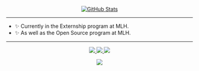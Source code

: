 <p align="center">
  <a href="https://github.com/NoahCardoza">
    <img alt="GitHub Stats" src="https://github-readme-stats.vercel.app/api?username=NoahCardoza&show_icons=true&hide_border=true"/>
  </a>
</p>

-----

-  ✨ Currently in the Externship program at MLH.
-  ✨ As well as the Open Source program at MLH.

-----

<p align="center">
  <a href="https://github.com/NoahCardoza">
    <img src="https://img.shields.io/badge/github-NoahCardoza-211F1F?logo=github&logoColor=white&style=for-the-badge" />
  </a>
  <a href="https://noahcardoza.dev">
    <img src="https://img.shields.io/badge/website-noahcardoza.dev-1BC?logo=vue.js&logoColor=white&style=for-the-badge" />
  </a>
  <a href="https://www.linkedin.com/in/noahcardoza">
    <img src="https://img.shields.io/badge/linkedin-Noah_Cardoza-0072B1?logo=linkedin&style=for-the-badge" />
  </a>
</p>

<p align="center">
  <a href="https://github.com/NoahCardoza"><img src="https://hits.seeyoufarm.com/api/count/incr/badge.svg?url=https%3A%2F%2Fgithub.com%2FNoahCardoza%2FNoahCardoza&count_bg=%23211F1F&title_bg=%23555555&title=hits&edge_flat=true"/></a>
<p>
  
<!--
**NoahCardoza/NoahCardoza** is a ✨ _special_ ✨ repository because its `README.md` (this file) appears on your GitHub profile.

Here are some ideas to get you started:

- 🔭 I’m currently working on ...
- 🌱 I’m currently learning ...
- 👯 I’m looking to collaborate on ...
- 🤔 I’m looking for help with ...
- 💬 Ask me about ...
- 📫 How to reach me: ...
- 😄 Pronouns: ...
- ⚡ Fun fact: ...
-->

